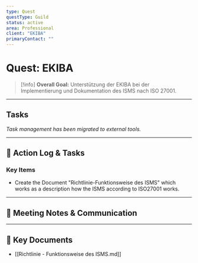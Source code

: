 ```yaml
---
type: Quest
questType: Guild
status: active
area: Professional
client: "EKIBA"
primaryContact: ""
---
```


# Quest: EKIBA

> [!info]
> **Overall Goal:** Unterstützung der EKIBA bei der Implementierung und Dokumentation des ISMS nach ISO 27001.

---

## Tasks

*Task management has been migrated to external tools.*

---

## 📝 Action Log & Tasks

### Key Items
- Create the Document "Richtlinie-Funktionsweise des ISMS" which works as a description how the ISMS according to ISO27001 works.

---
## 💬 Meeting Notes & Communication


---
## 📎 Key Documents

- [[Richtlinie - Funktionsweise des ISMS.md]]

